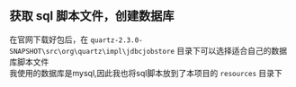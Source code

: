 ## 获取 sql 脚本文件，创建数据库
在官网下载好包后，在 `quartz-2.3.0-SNAPSHOT\src\org\quartz\impl\jdbcjobstore` 目录下可以选择适合自己的数据库脚本文件   
我使用的数据库是mysql,因此我也将sql脚本放到了本项目的 `resources` 目录下

